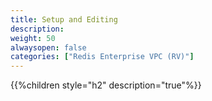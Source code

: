 ```yaml
---
title: Setup and Editing
description: 
weight: 50
alwaysopen: false
categories: ["Redis Enterprise VPC (RV)"]
---
```


{{%children style="h2" description="true"%}}
